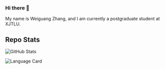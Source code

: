 ### Hi there 👋
 My name is Weiguang Zhang, and I am currently a postgraduate student at XJTLU.
<!--
**hanquansanren/hanquansanren** is a ✨ _special_ ✨ repository because its `README.md` (this file) appears on your GitHub profile.

Here are some ideas to get you started:

- 🔭 I’m currently working on ...
- 🌱 I’m currently learning ...
- 👯 I’m looking to collaborate on ...
- 🤔 I’m looking for help with ...
- 💬 Ask me about ...
- 📫 How to reach me: ...
- 😄 Pronouns: ...
- ⚡ Fun fact: ...
-->

## Repo Stats

![GitHub Stats](https://github-readme-stats.vercel.app/api?username=totoroyyb&show_icons=true&theme=tokyonight)

![Language Card](https://github-readme-stats.vercel.app/api/top-langs/?username=totoroyyb&layout=compact)
